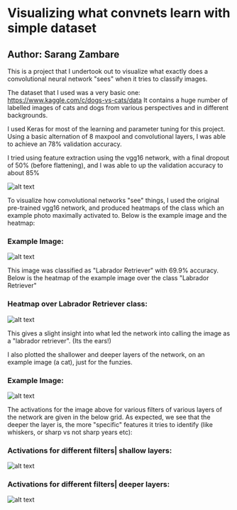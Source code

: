 # Visualizing what convnets learn with simple dataset
## Author: Sarang Zambare


This is a project that I undertook out to visualize what exactly does a convolutional
neural network "sees" when it tries to classify images.

The dataset that I used was a very basic one: https://www.kaggle.com/c/dogs-vs-cats/data
It contains a huge number of labelled images of cats and dogs from various perspectives and in different
backgrounds.

I used Keras for most of the learning and parameter tuning for this project. Using a basic alternation of 
8 maxpool and convolutional layers, I was able to achieve an 78% validation accuracy.

I tried using feature extraction using the vgg16 network, with a final dropout of 50% (before flattening), and I was able to up the validation accuracy to about 85%

![alt text](https://raw.githubusercontent.com/sarangzambare/cats_vs_dogs/master/trainval_loss.png)


To visualize how convolutional networks "see" things, I used the original pre-trained vgg16 network,
and produced heatmaps of the class which an example photo maximally activated to. Below is the example image and the heatmap:

### Example Image:

![alt text](https://raw.githubusercontent.com/sarangzambare/cats_vs_dogs/master/example_dog.png)


This image was classified as "Labrador Retriever" with 69.9% accuracy. Below is the heatmap of the example image over the class "Labrador Retriever" 

### Heatmap over Labrador Retriever class:

![alt text](https://raw.githubusercontent.com/sarangzambare/cats_vs_dogs/master/heatmap.png)



This gives a slight insight into what led the network into calling the image as a "labrador retriever". (Its the ears!)


I also plotted the shallower and deeper layers of the network, on an example image (a cat), just for the funzies.

### Example Image:

![alt text](https://raw.githubusercontent.com/sarangzambare/cats_vs_dogs/master/example_cat.png)


The activations for the image above for various filters of various layers of the network are given in the below grid. As expected, we see that the deeper the layer is, the more "specific" features it tries to identify (like whiskers, or sharp vs not sharp years etc):

### Activations for different filters| shallow layers:

![alt text](https://raw.githubusercontent.com/sarangzambare/cats_vs_dogs/master/grid1.png)


### Activations for different filters| deeper layers:

![alt text](https://raw.githubusercontent.com/sarangzambare/cats_vs_dogs/master/grid2.png)





